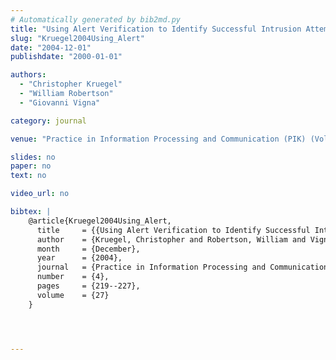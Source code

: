 ```yaml
---
# Automatically generated by bib2md.py
title: "Using Alert Verification to Identify Successful Intrusion Attempts"
slug: "Kruegel2004Using_Alert"
date: "2004-12-01"
publishdate: "2000-01-01"

authors:
  - "Christopher Kruegel"
  - "William Robertson"
  - "Giovanni Vigna"

category: journal

venue: "Practice in Information Processing and Communication (PIK) (Volume 27, Issue 4)"

slides: no
paper: no
text: no

video_url: no

bibtex: |
    @article{Kruegel2004Using_Alert,
      title     = {{Using Alert Verification to Identify Successful Intrusion Attempts}},
      author    = {Kruegel, Christopher and Robertson, William and Vigna, Giovanni},
      month     = {December},
      year      = {2004},
      journal   = {Practice in Information Processing and Communication (PIK)},
      number    = {4},
      pages     = {219--227},
      volume    = {27}
    }




---
```


